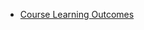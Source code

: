 - [Course Learning Outcomes](/business/intro/00-learning-outcome/biz-0-course-learning-outcomes.md "Course Learning Outcomes")
